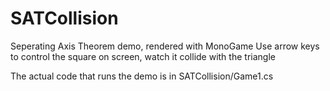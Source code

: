 # SATCollision
Seperating Axis Theorem demo, rendered with MonoGame
Use arrow keys to control the square on screen, watch it collide with the triangle

The actual code that runs the demo is in SATCollision/Game1.cs

